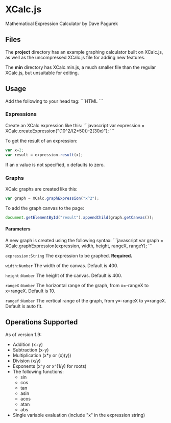 <h1>XCalc.js</h1>
Mathematical Expression Calculator by Dave Pagurek

<h2>Files</h2>
The <strong>project</strong> directory has an example graphing calculator built on XCalc.js, as well as the uncompressed XCalc.js file for adding new features.

The <strong>min</strong> directory has XCalc.min.js, a much smaller file than the regular XCalc.js, but unsuitable for editing.

<h2>Usage</h2>
Add the following to your head tag:
```HTML
<script src="XCalc.min.js"></script>
```

<h3>Expressions</h3>
Create an XCalc expression like this:
```javascript
var expression = XCalc.createExpression("(10^2/(2*50))-2(30x)");
```

To get the result of an expression:
```javascript
var x=2;
var result = expression.result(x);
```
If an x value is not specified, x defaults to zero.

<h3>Graphs</h3>
XCalc graphs are created like this:

```javascript
var graph = XCalc.graphExpression("x^2");
```

To add the graph canvas to the page:
```javascript
document.getElementById("result").appendChild(graph.getCanvas());
```

<h4>Parameters</h4>
A new graph is created using the following syntax:
```javascript
var graph = XCalc.graphExpression(expression, width, height, rangeX, rangeY);
```

`expression:String` The expression to be graphed. <strong>Required.</strong>

`width:Number` The width of the canvas. Default is 400.

`height:Number` The height of the canvas. Default is 400.

`rangeX:Number` The horizontal range of the graph, from x=-rangeX to x=rangeX. Default is 10.

`rangeY:Number` The vertical range of the graph, from y=-rangeX to y=rangeX. Default is auto fit.


<h2>Operations Supported</h2>
As of version 1.9:
<ul>
	<li>Addition (x+y)</li>
	<li>Subtraction (x-y)</li>
	<li>Multiplication (x*y or (x)(y))</li>
	<li>Division (x/y)</li>
	<li>Exponents (x^y or x^(1/y) for roots)</li>
	<li>The following functions:
		<ul>
			<li>sin</li>
			<li>cos</li>
			<li>tan</li>
			<li>asin</li>
			<li>acos</li>
			<li>atan</li>
			<li>abs</li>
		</ul>
	</li>
	<li>Single variable evaluation (include "x" in the expression string)</li>
</ul>